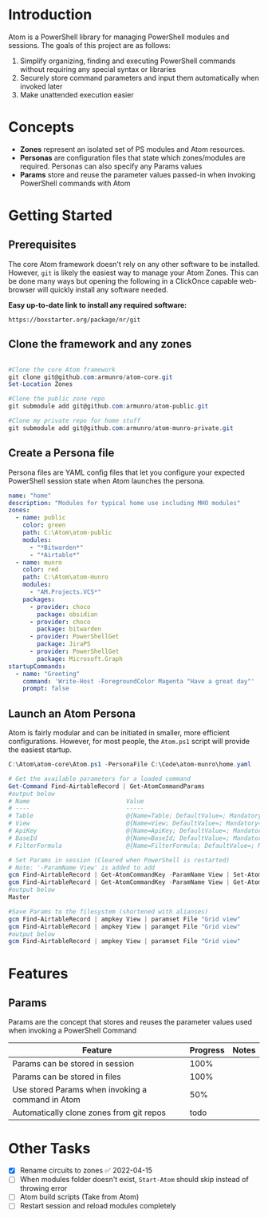 # Introduction
Atom is a PowerShell library for managing PowerShell modules and sessions. The goals of this project are as follows:
1) Simplify organizing, finding and executing PowerShell commands without requiring any special syntax or libraries 
2) Securely store command parameters and input them automatically when invoked later
3) Make unattended execution easier 

# Concepts 
- **Zones** represent an isolated set of PS modules and Atom resources.
- **Personas** are configuration files that state which zones/modules are required. Personas can also specify any Params values
- **Params** store and reuse the parameter values passed-in when invoking PowerShell commands with Atom

# Getting Started

## Prerequisites

The core Atom framework doesn't rely on any other software to be installed. However, `git` is likely the easiest way to manage your Atom Zones. This can be done many ways but opening the following in a ClickOnce capable web-browser will quickly install any software needed.

 **Easy up-to-date link to install any required software:**

`https://boxstarter.org/package/nr/git`

## Clone the framework and any zones
```Powershell

#Clone the core Atom framework
git clone git@github.com:armunro/atom-core.git
Set-Location Zones

#Clone the public zone repo
git submodule add git@github.com:armunro/atom-public.git

#Clone my private repo for home stuff
git submodule add git@github.com:armunro/atom-munro-private.git
```

## Create a Persona file
Persona files are YAML config files that let you configure your expected PowerShell session state when Atom launches the persona.

```yaml
name: "home"
description: "Modules for typical home use including MHO modules"
zones:
  - name: public
    color: green
    path: C:\Atom\atom-public
    modules:
      - "*Bitwarden*"
      - "*Airtable*"
  - name: munro
    color: red
    path: C:\Atom\atom-munro
    modules:
      - "AM.Projects.VCS*"
    packages:
      - provider: choco
        package: obsidian
      - provider: choco
        package: bitwarden
      - provider: PowerShellGet
        package: JiraPS
      - provider: PowerShellGet
        package: Microsoft.Graph
startupCommands:
  - name: "Greeting"
    command: 'Write-Host -ForegroundColor Magenta "Have a great day"'
    prompt: false
```

## Launch an Atom Persona 
Atom is fairly modular and can be initiated in smaller, more efficient configurations. However, for most people, the `Atom.ps1` script will provide the easiest startup.
```PowerShell
C:\Atom\atom-core\Atom.ps1 -PersonaFile C:\Code\atom-munro\home.yaml
```
```Powershell
# Get the available parameters for a loaded command
Get-Command Find-AirtableRecord | Get-AtomCommandParams
#output below
# Name                           Value
# ----                           -----
# Table                          @{Name=Table; DefaultValue=; Mandatory=True}
# View                           @{Name=View; DefaultValue=; Mandatory=False}
# ApiKey                         @{Name=ApiKey; DefaultValue=; Mandatory=False}
# BaseId                         @{Name=BaseId; DefaultValue=; Mandatory=True}
# FilterFormula                  @{Name=FilterFormula; DefaultValue=; Mandatory=False}

# Set Params in session (Cleared when PowerShell is restarted)
# Note: '-ParamName View' is added to add 
gcm Find-AirtableRecord | Get-AtomCommandKey -ParamName View | Set-AtomParamValue -Scope Session -Value "Master"
gcm Find-AirtableRecord | Get-AtomCommandKey -ParamName View | Get-AtomParamValue -Scope Session
#output below
Master

#Save Params to the filesystem (shortened with alianses)
gcm Find-AirtableRecord | ampkey View | paramset File "Grid view"
gcm Find-AirtableRecord | ampkey View | paramget File "Grid view"
#output below
gcm Find-AirtableRecord | ampkey View | paramset File "Grid view"
```



# Features

## Params
Params are the concept that stores and reuses the parameter values used when invoking a PowerShell Command 

| Feature                                           | Progress | Notes |
| ------------------------------------------------- | -------- | ----- |
| Params can be stored in session                   | 100%     |       |
| Params can be stored in files                     | 100%     |       |
| Use stored Params when invoking a command in Atom | 50%     |       |
| Automatically clone zones from git repos          | todo     |       |

# Other Tasks

- [x] Rename circuits to zones ✅ 2022-04-15
- [ ] When modules folder doesn't exist, `Start-Atom` should skip instead of throwing error
- [ ] Atom build scripts (Take from Atom)
- [ ] Restart session and reload modules completely